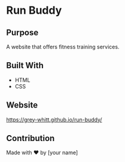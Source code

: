 # Run Buddy

## Purpose
A website that offers fitness training services.

## Built With
* HTML
* CSS

## Website
https://grey-whitt.github.io/run-buddy/

## Contribution
Made with ❤️ by [your name]
